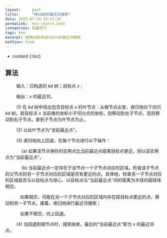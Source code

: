 ```yaml
---
layout:     post
title:      "用kd树的最近邻搜索"
data: 2015-07-24 15:17:36
permalink:  knn-search.html
categories: 机器学习
tags: knn
excerpt: 使用kd树来进行knn的最近邻搜索
mathjax: true
---
```


* content
{:toc}

## 算法
$\qquad$ 输入：已构造的 $kd$ 树；目标点 $x$ ;

$\qquad$ 输出：$x$ 的最近邻。

$\qquad$ (1) 在 $kd$ 树中找出包含目标点 $x$ 的叶节点：从根节点出发，递归地向下访问 $kd$ 树。若目标点 $x$ 当前维的坐标小于切分点的坐标，则移动到左子节点，否则移动到右子节点。直到子节点为叶节点为止。

$\qquad$ (2) 以此叶节点为“当前最近点”。

$\qquad$ (3) 递归地向上回退，在每个节点进行以下操作：

$\qquad\quad$ (a) 如果该节点保存的实例点比当前最近点距离目标点更近，则以该实例点为“当前最近点”。

$\qquad\quad$ (b) 当前最近点一定存在于该节点一个子节点对应的区域。检查该子节点的父节点的另一子节点对应的区域是否有更近的点。具体地，检查另一子节点对应的区域是否与以目标点为球心、以目标点与“当前最近点”间的距离为半径的超球体相交。

$\qquad\quad$如果相交，可能在另一个子节点对应的区域内存在距目标点更近的点，移动到另一子节点。接着，递归地进行最近邻搜索；

$\qquad\quad$如果不相交，向上回退。

$\qquad$ (4) 当回退到根节点时，搜索结束。最后的“当前最近点”即为 $x$ 的最近邻点。
